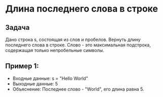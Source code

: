 # Длина последнего слова в строке

## Задача
Дано строка s, состоящая из слов и пробелов. Вернуть длину последнего слова в строке.
Слово - это максимальная подстрока, содержащая только непробельные символы.

## Пример 1:
- Входные данные: s = "Hello World"
- Выходные данные: 5
- Объяснение: Последнее слово - "World", его длина равна 5.